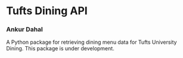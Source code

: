 # Tufts Dining API
### Ankur Dahal

A Python package for retrieving dining menu data for Tufts University Dining. This package is under development.
